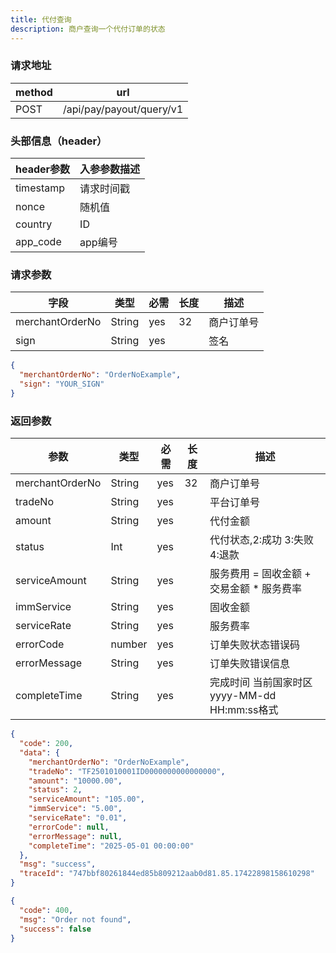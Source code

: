 ```yaml
---
title: 代付查询
description: 商户查询一个代付订单的状态
---
```


### 请求地址

| method | url                      |
| ------ | ------------------------ |
| POST   | /api/pay/payout/query/v1 |

### 头部信息（header）

| header参数  | 入参参数描述 |
| --------- |--------|
| timestamp | 请求时间戳  |
| nonce     | 随机值    |
| country   | ID     |
| app_code  | app编号  |

### 请求参数

| 字段              | 类型     | 必需  | 长度  | 描述    |
| --------------- | ------ | --- | --- | ----- |
| merchantOrderNo | String | yes | 32  | 商户订单号 |
| sign            | String | yes |     | 签名    |

```json
{
  "merchantOrderNo": "OrderNoExample",
  "sign": "YOUR_SIGN"
}
```

### 返回参数

| 参数                | 类型     | 必需 | 长度  | 描述                                      |
|-------------------|--------| ---- |-----|-----------------------------------------|
| merchantOrderNo   | String | yes  | 32  | 商户订单号                                   |
| tradeNo           | String | yes  |     | 平台订单号                                   |
| amount            | String | yes  |     | 代付金额                                    |
| status            | Int    | yes  |     | 代付状态,2:成功 3:失败 4:退款                     |
| serviceAmount     | String | yes  |     | 服务费用  =  固收金额 +  交易金额 * 服务费率       |
| immService        | String | yes  |     | 固收金额                        |
| serviceRate       | String | yes  |     | 服务费率                               |
| errorCode         | number | yes  |     | 订单失败状态错误码                                     |
| errorMessage      | String | yes  |     | 订单失败错误信息        |
| completeTime     | String | yes  |     | 完成时间 当前国家时区 yyyy-MM-dd HH:mm:ss格式  |

```json title=返回示例
{
  "code": 200,
  "data": {
    "merchantOrderNo": "OrderNoExample",
    "tradeNo": "TF2501010001ID0000000000000000",
    "amount": "10000.00",
    "status": 2,
    "serviceAmount": "105.00",
    "immService": "5.00",
    "serviceRate": "0.01",
    "errorCode": null,
    "errorMessage": null,
    "completeTime": "2025-05-01 00:00:00"
  },
  "msg": "success",
  "traceId": "747bbf80261844ed85b809212aab0d81.85.17422898158610298"
}
```

```json
{
  "code": 400,
  "msg": "Order not found",
  "success": false
}
```
